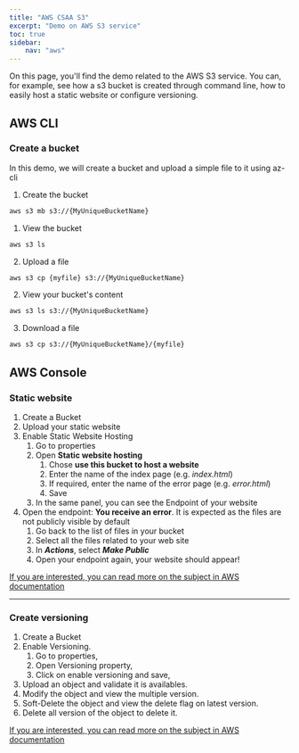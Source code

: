 ```yaml
---
title: "AWS CSAA S3"
excerpt: "Demo on AWS S3 service"
toc: true
sidebar:
    nav: "aws"
---
```


On this page, you'll find the demo related to the AWS S3 service.
You can, for example, see how a s3 bucket is created through command line, how to easily host a static website or configure versioning.

## AWS CLI

### Create a bucket

In this demo, we will create a bucket and upload a simple file to it using az-cli

1. Create the bucket
```bash
aws s3 mb s3://{MyUniqueBucketName}
```
1. View the bucket
```bash
aws s3 ls
```
2. Upload a file
```bash
aws s3 cp {myfile} s3://{MyUniqueBucketName}
```
2. View your bucket's content
```bash
aws s3 ls s3://{MyUniqueBucketName}
```
3. Download a file
```bash
aws s3 cp s3://{MyUniqueBucketName}/{myfile}
```

## AWS Console

### Static website
1. Create a Bucket
1. Upload your static website
1. Enable Static Website Hosting
    1. Go to properties
    1. Open **Static website hosting**
        1. Chose **use this bucket to host a website**
        1. Enter the name of the index page (e.g. *index.html*)
        1. If required, enter the name of the error page (e.g. *error.html*)
        1. Save
    1. In the same panel, you can see the Endpoint of your website
1. Open the endpoint: **You receive an error**. It is expected as the files are not publicly visible by default
    1. Go back to the list of files in your bucket
    1. Select all the files related to your web site
    1. In ***Actions***, select ***Make Public***
    1. Open your endpoint again, your website should appear!

[If you are interested, you can read more on the subject in AWS documentation](https://docs.aws.amazon.com/AmazonS3/latest/dev/WebsiteHosting.html)

---
### Create versioning

1. Create a Bucket
1. Enable Versioning.
    1. Go to properties,
    1. Open Versioning property,
    1. Click on enable versioning and save,
1. Upload an object and validate it is availables.
1. Modify the object and view the multiple version.
1. Soft-Delete the object and view the delete flag on latest version.
1. Delete all version of the object to delete it.

[If you are interested, you can read more on the subject in AWS documentation](https://docs.aws.amazon.com/AmazonS3/latest/dev/ObjectVersioning.html)
